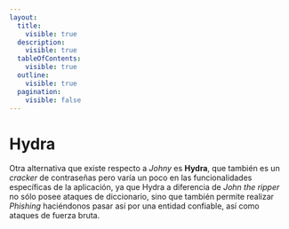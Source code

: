 ```yaml
---
layout:
  title:
    visible: true
  description:
    visible: true
  tableOfContents:
    visible: true
  outline:
    visible: true
  pagination:
    visible: false
---
```


# Hydra

Otra alternativa que existe respecto a _Johny_ es **Hydra**, que también es un _cracker_ de contraseñas pero varía un poco en las funcionalidades específicas de la aplicación, ya que Hydra a diferencia de _John the ripper_ no sólo posee ataques de diccionario, sino que también permite realizar _Phishing_ haciéndonos pasar así por una entidad confiable, así como ataques de fuerza bruta.
